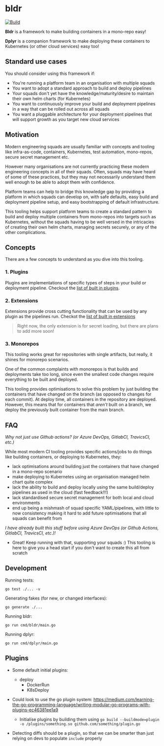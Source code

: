 # bldr
[![Build](https://github.com/rdrdog/bldr/actions/workflows/build.yaml/badge.svg)](https://github.com/rdrdog/bldr/actions/workflows/build.yaml)


**Bldr** is a framework to make building containers in a mono-repo easy!

**Dplyr** is a companion framework to make deploying these containers to Kubernetes (or other cloud services) easy too!

## Standard use cases
You should consider using this framework if:
- You're running a platform team in an organisation with multiple squads
- You want to adopt a standard approach to build and deploy pipelines
- Your squads don't yet have the knowledge/maturity/desire to maintain their own helm charts (for Kubernetes)
- You want to continuously improve your build and deployment pipelines in a way that can be rolled out across all squads
- You want a pluggable architecture for your deployment pipelines that will support growth as you target new cloud services

## Motivation
Modern engineering squads are usually familiar with concepts and tooling like infra-as-code, containers, Kubernetes, test automation, mono-repos, secure secret management etc.

However many organisations are not currently practicing these modern engineering concepts in all of their squads. Often, squads may have heard of some of these practices, but they may not necessarily understand them well enough to be able to adopt them with confidence.

Platform teams can help to bridge this knowledge gap by providing a platform in which squads can develop on, with safe defaults, easy build and deployment pipeline setup, and easy bootstrapping of default infrastructure.

This tooling helps support platform teams to create a standard pattern to build and deploy multiple containers from mono-repos into targets such as Kubernetes, without the squads having to be well versed in the intricacies of creating their own helm charts, managing secrets securely, or any of the other complications.

## Concepts
There are a few concepts to understand as you dive into this tooling.

### 1. Plugins
Plugins are implementations of specific types of steps in your build or deployment pipeline. Checkout the [list of built in plugins](https://github.com/rdrdog/bldr/tree/main/pkg/plugins/builtin).

### 2. Extensions
Extensions provide cross cutting functionality that can be used by any plugin as the pipelines run. Checkot the [list of built in extensions](https://github.com/rdrdog/bldr/tree/main/pkg/extensions/builtin)
> Right now, the only extension is for secret loading, but there are plans to add more soon!

### 3. Monorepos
This tooling works great for repositories with single artifacts, but really, it shines for monorepo scenarios.

One of the common complaints with monorepos is that builds and deployments take too long, since even the smallest code changes require everything to be built and deployed.

This tooling provides optimisations to solve this problem by just building the containers that have changed on the branch (as opposed to changes for each commit). At deploy time, all containers in the repository are deployed. However, this means that for containers that _aren't_ built on a branch, we deploy the previously built container from the main branch.


## FAQ
_Why not just use Github actions? (or Azure DevOps, GitlabCI, TravicsCI, etc.)_

While most modern CI tooling provides specific actions/jobs to do things like building containers, or deploying to Kubernetes, they:
- lack optimisations around building just the containers that have changed in a mono-repo scenario
- make deploying to Kubernetes using an organisation managed helm chart quite complex
- lack the ability to build and deploy locally using the same build/deploy pipelines as used in the cloud (fast feedback!!!)
- lack standardised secure secret management for both local and cloud environments
- end up being a mishmash of squad specific YAML/pipelines, with little to now consistency making it hard to add future optimisations that all squads can benefit from

_I have already built this stuff before using Azure DevOps (or Github Actions, GitlabCI, TravicsCI, etc.)!_
- Great! Keep running with that, supporting your squads :) This tooling is here to give you a head start if you don't want to create this all from scratch

## Development

Running tests:
```
go test ./... -v
```

Generating fakes (for new, or changed interfaces):
```
go generate ./...
```

Running bldr:

```
go run cmd/bldr/main.go
```

Running dplyr:

```
go run cmd/dplyr/main.go
```

## Plugins

- Some default initial plugins:
  - deploy
    - DockerRun
    - K8sDeploy


- Could look to use the go plugin system: https://medium.com/learning-the-go-programming-language/writing-modular-go-programs-with-plugins-ec46381ee1a9
  - Initialise plugins by building them using `go build --buildmode=plugin -o /plugins/something.so github.com/something/plugin.go`

- Detecting diffs should be a plugin, so that we can be smarter than just relying on devs to populate `include` properly
